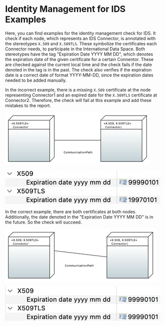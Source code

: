 # Identity Management for IDS Examples

Here, you can find examples for the identity management check for IDS.
It check if each node, which represents an IDS Connector, is annotated with the stereotypes `X.509` and `X.509TLS`.
These symbolize the certificates each Connector needs, to participate in the International Data Space.
Both stereotypes have the tag "Expiration Date YYYY MM DD", which denotes the expiration date of the given certificate for a certain Connentor.
These are checked against the current local time and the check fails if the date denoted in the tag is in the past. 
The check also verifies if the expiration date is a correct date of format YYYY-MM-DD, since the expiration dates needed to be added manually.


In the incorrect example, there is a missing `X.509` certificate at the node representing Connector1 and an expired date for the `X.509TLS` certificate at Connector2.
Therefore, the check will fail at this example and add these mistakes to the report.

![Identity Management](identity-management-incorrect/identity-management-incorrect.png)

![Identity Management Properties](identity-management-incorrect/connector2_expired_certificate.png)

In the correct example, there are both certificates at both nodes. 
Additionally, the date denoted in the "Expiration Date YYYY MM DD" is in the future.
So the check will succeed.

![Identity Management](identity-management-correct/identity-management-correct.png)

![Identity Management Properties](identity-management-correct/connector_certificates.png)